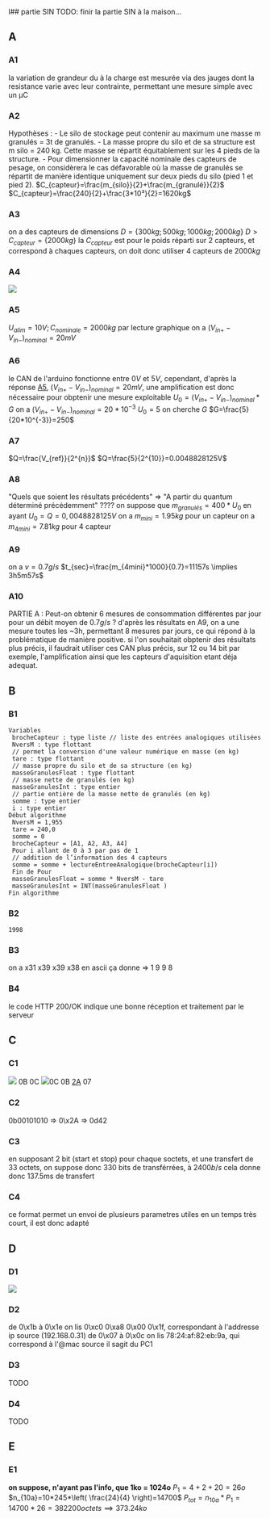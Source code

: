 l## partie SIN
TODO: finir la partie SIN à la maison...
## A
### A1
la variation de grandeur du à la charge est mesurée via des jauges dont la resistance varie avec leur contrainte, permettant une mesure simple avec un µC
### A2
Hypothèses : 
	- Le silo de stockage peut contenir au maximum une masse m granulés = 3t de granulés. 
	- La masse propre du silo et de sa structure est m silo = 240 kg. Cette masse se répartit équitablement sur les 4 pieds de la structure. 
	- Pour dimensionner la capacité nominale des capteurs de pesage, on considèrera le cas défavorable où la masse de granulés se répartit de manière identique uniquement sur deux pieds du silo (pied 1 et pied 2).
$C_{capteur}=\frac{m_{silo}}{2}+\frac{m_{granulé}}{2}$
$C_{capteur}=\frac{240}{2}+\frac{3*10³}{2}=1620kg$
### A3
on a des capteurs de dimensions $D=\{300kg;500kg;1000kg;2000kg\}$
 $D>C_{capteur} = \{2000kg\}$
la $C_{capteur}$ est pour le poids réparti sur 2 capteurs, et correspond à chaques capteurs, on doit donc utiliser 4 capteurs de $2000kg$
### A4
![](Pasted%20image%2020240209104614.png)
### A5
$U_{alim} = 10V; C_{nominale}=2000kg$
par lecture graphique on a $(V_{in+} - V_{in-})_{nominal} = 20mV$
### A6
le CAN de l'arduino fonctionne entre $0V$ et $5V$, cependant, d'après la réponse [A5](###A5), $(V_{in+} - V_{in-})_{nominal} = 20mV$, une amplification est donc nécessaire pour obptenir une mesure exploitable
$U_{0}=(V_{in+} - V_{in-})_{nominal}*G$
on a
$(V_{in+} - V_{in-})_{nominal}=20*10^{-3}$
$U_{0}=5$
on cherche $G$
$G=\frac{5}{20*10^{-3}}=250$
### A7
$Q=\frac{V_{ref}}{2^{n}}$
$Q=\frac{5}{2^{10}}=0.0048828125V$
### A8
"Quels que soient les résultats précédents" => "A partir du quantum déterminé précédemment" ????
on suppose que $m_{granulés}=400*U_{0}$ 
en ayant $U_{0}=Q=0,0048828125V$ on a $m_{mini} = 1.95kg$ pour un capteur
on a $m_{4mini} = 7.81kg$ pour 4 capteur
### A9
on a $v=0.7{g}/{s}$
$t_{sec}=\frac{m_{4mini}*1000}{0.7}=11157s \implies 3h5m57s$
### A10
PARTIE A : Peut-on obtenir 6 mesures de consommation différentes par jour pour un débit moyen de $0.7{g}/{s}$ ?
d'après les résultats en A9, on a une mesure toutes les \~3h, permettant 8 mesures par jours, ce qui répond à la problématique de manière positive.
si l'on souhaitait obptenir des résultats plus précis, il faudrait utiliser ces CAN plus précis, sur 12 ou 14 bit par exemple, l'amplification ainsi que les capteurs d'aquisition etant déja adequat.
## B
### B1
```
Variables
 brocheCapteur : type liste // liste des entrées analogiques utilisées
 NversM : type flottant
 // permet la conversion d'une valeur numérique en masse (en kg)
 tare : type flottant
 // masse propre du silo et de sa structure (en kg)
 masseGranulesFloat : type flottant
 // masse nette de granulés (en kg)
 masseGranulesInt : type entier
 // partie entière de la masse nette de granulés (en kg)
 somme : type entier
 i : type entier
Début algorithme
 NversM = 1,955
 tare = 240,0
 somme = 0
 brocheCapteur = [A1, A2, A3, A4]
 Pour i allant de 0 à 3 par pas de 1
 // addition de l’information des 4 capteurs
 somme = somme + lectureEntreeAnalogique(brocheCapteur[i])
 Fin de Pour
 masseGranulesFloat = somme * NversM - tare
 masseGranulesInt = INT(masseGranulesFloat )
Fin algorithme
```
### B2
```>>> int(sum([307,276,317,245]) * 1.955 - 240)  
1998
```
### B3
on a x31 x39 x39 x38
en ascii ça donne => 1 9 9 8
### B4
le code HTTP 200/OK indique une bonne réception et traitement par le serveur
## C
### C1
![](Pasted%20image%2020240211124148.png)
0B 0C
![](Pasted%20image%2020240211124214.png)0C 0B [2A](###C2) 07
### C2
0b00101010 => 0\x2A => 0d42
### C3
en supposant 2 bit (start et stop) pour chaque soctets, et une transfert de 33 octets, on suppose donc 330 bits de transférrées, à $2400{b}/{s}$ cela donne donc 137.5ms de transfert
### C4
ce format permet un envoi de plusieurs parametres utiles en un temps très court, il est donc adapté
## D
### D1
![](Pasted%20image%2020240212074619.png)
### D2
de 0\x1b à 0\x1e on lis 0\xc0 0\xa8 0\x00 0\x1f, correspondant à l'addresse ip source (192.168.0.31)
de 0\x07 à 0\x0c on lis 78:24:af:82:eb:9a, qui correspond à l'@mac source
il sagit du PC1
### D3
TODO
### D4
TODO
## E
### E1
**on suppose, n'ayant pas l'info, que 1ko = 1024o**
$P_{1}=4+2+20=26o$
$n_{10a}=10*245*\left( \frac{24}{4} \right)=14700$
$P_{tot}=n_{10a}*P_{1}=14700*26=382200octets \implies 373.24ko$
